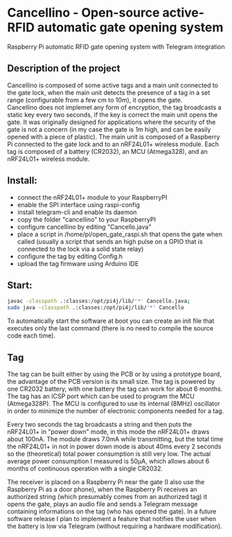 # Cancellino - Open-source active-RFID automatic gate opening system
Raspberry Pi automatic RFID gate opening system with Telegram integration

## Description of the project
Cancellino is composed of some active tags and a main unit connected to the gate lock, when the main unit detects the presence of a tag in a set range (configurable from a few cm to 10m), it opens the gate.  
Cancellino does not implemet any form of encryption, the tag broadcasts a static key every two seconds, if the key is correct the main unit opens the gate. It was originally designed for applications where the security of the gate is not a concern (in my case the gate is 1m high, and can be easily opened with a piece of plastic).
The main unit is composed of a Raspberry Pi connected to the gate lock and to an nRF24L01+ wireless module.
Each tag is composed of a battery (CR2032), an MCU (Atmega328), and an nRF24L01+ wireless module.

## Install:

* connect the nRF24L01+ module to your RaspberryPI
* enable the SPI interface using raspi-config
* install telegram-cli and enable its daemon
* copy the folder "cancellino" to your RaspberryPI
* configure cancellino by editing "Cancello.java"
* place a script in /home/pi/open_gate_raspi.sh that opens the gate when called (usually a script that sends an high pulse on a GPIO that is connected to the lock via a solid state relay)
* configure the tag by editing Config.h
* upload the tag firmware using Arduino IDE


## Start:
```bash
javac -classpath .:classes:/opt/pi4j/lib/'*' Cancello.java;
sudo java -classpath .:classes:/opt/pi4j/lib/'*' Cancello
```

To automatically start the software at boot you can create an init file that executes only the last command (there is no need to compile the source code each time).

## Tag
The tag can be built either by using the PCB or by using a prototype board, the advantage of the PCB version is its small size.
The tag is powered by one CR2032 battery, with one battery the tag can work for about 6 months.
The tag has an ICSP port which can be used to program the MCU (Atmega328P).
The MCU is configured to use its internal (8MHz) oscillator in order to minimize the number of electronic components needed for a tag.

Every two seconds the tag broadcasts a string and then puts the nRF24L01+ in "power down" mode, in this mode the nRF24L01+ draws about 100nA.
The module draws 7.0mA while transmitting, but the total time the nRF24L01+ in not in power down mode is about 40ms every 2 seconds so the (theoretical) total power consumption is still very low.
The actual average power consumption I measured is 50µA, which allows about 6 months of continuous operation with a single CR2032.

The receiver is placed on a Raspberry Pi near the gate (I also use the Raspberry Pi as a door phone), when the Raspberry Pi receives an authorized string (which presumably comes from an authorized tag) it opens the gate, plays an audio file and sends a Telegram message containing informations on the tag (who has opened the gate).
In a future software release I plan to implement a feature that notifies the user when the battery is low via Telegram (without requiring a hardware modification).

